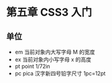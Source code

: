 # 第五章 CSS3 入门

## 单位

- em 当前对象内大写字母 M 的宽度
- ex 当前对象内小写字母 x 的高度
- pt point 1/72in
- pc pica 汉字新四号铅字尺寸 1pc=12pt
